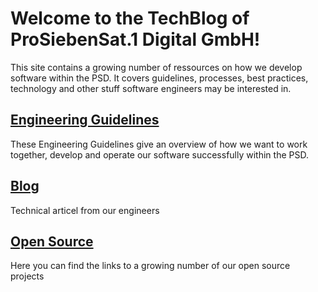 # Welcome to the TechBlog of ProSiebenSat.1 Digital GmbH!

This site contains a growing number of ressources on how we develop software within the PSD. It covers guidelines, processes, best practices, technology and other stuff software engineers may be interested in. 

## [Engineering Guidelines](engineering_guidelines/)
These Engineering Guidelines give an overview of how we want to work together, develop and operate our software successfully within the PSD.

## [Blog](blog/)
Technical articel from our engineers

## [Open Source](opensource/)
Here you can find the links to a growing number of our open source projects
